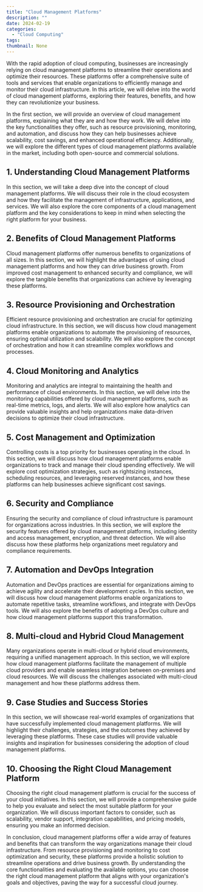 ```yaml
---
title: "Cloud Management Platforms"
description: ""
date: 2024-02-19
categories:
  - "Cloud Computing"
tags:
thumbnail: None
---
```


<p>With the rapid adoption of cloud computing, businesses are increasingly relying on cloud management platforms to streamline their operations and optimize their resources. These platforms offer a comprehensive suite of tools and services that enable organizations to efficiently manage and monitor their cloud infrastructure. In this article, we will delve into the world of cloud management platforms, exploring their features, benefits, and how they can revolutionize your business.</p>

<p>In the first section, we will provide an overview of cloud management platforms, explaining what they are and how they work. We will delve into the key functionalities they offer, such as resource provisioning, monitoring, and automation, and discuss how they can help businesses achieve scalability, cost savings, and enhanced operational efficiency. Additionally, we will explore the different types of cloud management platforms available in the market, including both open-source and commercial solutions.</p>

<h2>1. Understanding Cloud Management Platforms</h2>
<p>In this section, we will take a deep dive into the concept of cloud management platforms. We will discuss their role in the cloud ecosystem and how they facilitate the management of infrastructure, applications, and services. We will also explore the core components of a cloud management platform and the key considerations to keep in mind when selecting the right platform for your business.</p>

<h2>2. Benefits of Cloud Management Platforms</h2>
<p>Cloud management platforms offer numerous benefits to organizations of all sizes. In this section, we will highlight the advantages of using cloud management platforms and how they can drive business growth. From improved cost management to enhanced security and compliance, we will explore the tangible benefits that organizations can achieve by leveraging these platforms.</p>

<h2>3. Resource Provisioning and Orchestration</h2>
<p>Efficient resource provisioning and orchestration are crucial for optimizing cloud infrastructure. In this section, we will discuss how cloud management platforms enable organizations to automate the provisioning of resources, ensuring optimal utilization and scalability. We will also explore the concept of orchestration and how it can streamline complex workflows and processes.</p>

<h2>4. Cloud Monitoring and Analytics</h2>
<p>Monitoring and analytics are integral to maintaining the health and performance of cloud environments. In this section, we will delve into the monitoring capabilities offered by cloud management platforms, such as real-time metrics, logs, and alerts. We will also explore how analytics can provide valuable insights and help organizations make data-driven decisions to optimize their cloud infrastructure.</p>

<h2>5. Cost Management and Optimization</h2>
<p>Controlling costs is a top priority for businesses operating in the cloud. In this section, we will discuss how cloud management platforms enable organizations to track and manage their cloud spending effectively. We will explore cost optimization strategies, such as rightsizing instances, scheduling resources, and leveraging reserved instances, and how these platforms can help businesses achieve significant cost savings.</p>

<h2>6. Security and Compliance</h2>
<p>Ensuring the security and compliance of cloud infrastructure is paramount for organizations across industries. In this section, we will explore the security features offered by cloud management platforms, including identity and access management, encryption, and threat detection. We will also discuss how these platforms help organizations meet regulatory and compliance requirements.</p>

<h2>7. Automation and DevOps Integration</h2>
<p>Automation and DevOps practices are essential for organizations aiming to achieve agility and accelerate their development cycles. In this section, we will discuss how cloud management platforms enable organizations to automate repetitive tasks, streamline workflows, and integrate with DevOps tools. We will also explore the benefits of adopting a DevOps culture and how cloud management platforms support this transformation.</p>

<h2>8. Multi-cloud and Hybrid Cloud Management</h2>
<p>Many organizations operate in multi-cloud or hybrid cloud environments, requiring a unified management approach. In this section, we will explore how cloud management platforms facilitate the management of multiple cloud providers and enable seamless integration between on-premises and cloud resources. We will discuss the challenges associated with multi-cloud management and how these platforms address them.</p>

<h2>9. Case Studies and Success Stories</h2>
<p>In this section, we will showcase real-world examples of organizations that have successfully implemented cloud management platforms. We will highlight their challenges, strategies, and the outcomes they achieved by leveraging these platforms. These case studies will provide valuable insights and inspiration for businesses considering the adoption of cloud management platforms.</p>

<h2>10. Choosing the Right Cloud Management Platform</h2>
<p>Choosing the right cloud management platform is crucial for the success of your cloud initiatives. In this section, we will provide a comprehensive guide to help you evaluate and select the most suitable platform for your organization. We will discuss important factors to consider, such as scalability, vendor support, integration capabilities, and pricing models, ensuring you make an informed decision.</p>

<p>In conclusion, cloud management platforms offer a wide array of features and benefits that can transform the way organizations manage their cloud infrastructure. From resource provisioning and monitoring to cost optimization and security, these platforms provide a holistic solution to streamline operations and drive business growth. By understanding the core functionalities and evaluating the available options, you can choose the right cloud management platform that aligns with your organization's goals and objectives, paving the way for a successful cloud journey.</p>